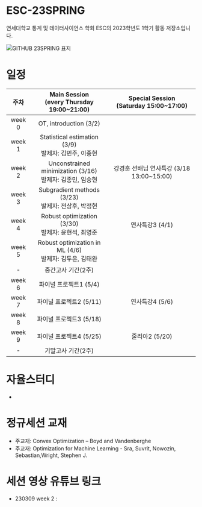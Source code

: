 # ESC-23SPRING
연세대학교 통계 및 데이터사이언스 학회 ESC의 2023학년도 1학기 활동 저장소입니다.

![GITHUB 23SPRING 표지](https://user-images.githubusercontent.com/56993675/222874689-fd89afde-2894-47f3-a5d1-44078a1486f3.jpg)

# 일정

|주차|Main Session<br>(every Thursday 19:00~21:00)|Special Session<br>(Saturday 15:00~17:00)|
|:--:|:--------------------------:|:------------------------:|
|week 0|OT, introduction (3/2)| |
|week 1|Statistical estimation (3/9)<br/>발제자: 김민주, 이종현| |
|week 2|Unconstrained minimization (3/16)<br/>발제자: 김종민, 임승현|강경훈 선배님 연사특강 (3/18 13:00~15:00)|
|week 3|Subgradient methods (3/23)<br/> 발제자: 전상후, 박정현| |
|week 4|Robust optimization (3/30)<br/>발제자: 윤현석, 최영준|연사특강3 (4/1)|
|week 5|Robust optimization in ML (4/6)<br/>발제자: 김두은, 김태완| |
|-|중간고사 기간(2주)| |
|week 6|파이널 프로젝트1 (5/4)| |
|week 7|파이널 프로젝트2 (5/11)|연사특강4 (5/6)|
|week 8|파이널 프로젝트3 (5/18)| |
|week 9|파이널 프로젝트4 (5/25)|줄리아2 (5/20)|
|-|기말고사 기간(2주)| |

# 자율스터디
-

# 정규세션 교재
- 주교재: Convex Optimization – Boyd and Vandenberghe
- 주교재: Optimization for Machine Learning - Sra, Suvrit, Nowozin, Sebastian,Wright, Stephen J.

# 세션 영상 유튜브 링크
- 230309 week 2 : 
